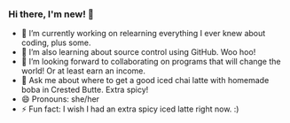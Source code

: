 ### Hi there, I'm new! 👋
- 🔭 I’m currently working on relearning everything I ever knew about coding, plus some.
- 🌱 I’m also learning about source control using GitHub. Woo hoo!
- 👯 I’m looking forward to collaborating on programs that will change the world! Or at least earn an income.
- 💬 Ask me about where to get a good iced chai latte with homemade boba in Crested Butte. Extra spicy!
- 😄 Pronouns: she/her
- ⚡ Fun fact: I wish I had an extra spicy iced latte right now. :)

<!--
This is my ✨ _special_ ✨ repository `README.md` that tells all of GitHub about ME.

YIKES!!!

- 📫 How to reach me: 
-->
